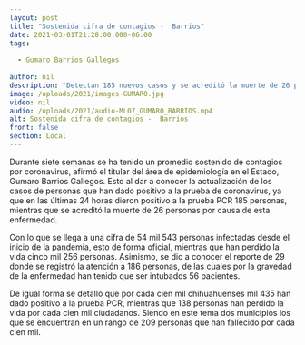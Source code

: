 ```yaml
---
layout: post
title: "Sostenida cifra de contagios -  Barrios"
date: 2021-03-01T21:28:00.000-06:00
tags:
  
  - Gumaro Barrios Gallegos
  
author: nil
description: "Detectan 185 nuevos casos y se acreditó la muerte de 26 personas por causa de esta enfermedad."
image: /uploads/2021/images-GUMARO.jpg
video: nil
audio: /uploads/2021/audio-ML07_GUMARO_BARRIOS.mp4
alt: Sostenida cifra de contagios -  Barrios
front: false
section: Local
---
```


Durante siete semanas se ha tenido un promedio sostenido de contagios por coronavirus, afirmó el titular del área de epidemiología en el Estado, Gumaro Barrios Gallegos. Esto al dar a conocer la actualización de los casos de personas que han dado positivo a la prueba de coronavirus, ya que en las últimas 24 horas dieron positivo a la prueba PCR 185 personas, mientras que se acreditó la muerte de 26 personas por causa de esta enfermedad.

Con lo que se llega a una cifra de 54 mil 543 personas infectadas desde el inicio de la pandemia, esto de forma oficial, mientras que han perdido la vida cinco mil 256 personas. Asimismo, se dio a conocer el reporte de 29 donde se registró la atención a 186 personas, de las cuales por la gravedad de la enfermedad han tenido que ser intubados 56 pacientes.

De igual forma se detalló que por cada cien mil chihuahuenses mil 435 han dado positivo a la prueba PCR, mientras que 138 personas han perdido la vida por cada cien mil ciudadanos. Siendo en este tema dos municipios los que se encuentran en un rango de 209 personas que han fallecido por cada cien mil.
